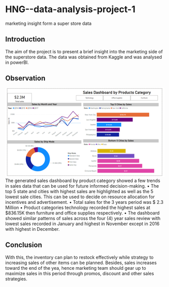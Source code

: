 # HNG--data-analysis-project-1
marketing insight form a super store data
## Introduction
The aim of the project is to present a brief insight into the marketing side of the superstore data. The data was obtained from Kaggle and was analysed in powerBI.
## Observation
![](Scrrr2.png)
The generated sales dashboard by product category showed a few trends in sales data that can be used for future informed decision-making. 
•	The top 5 state and cities with highest sales are highlighted as well as the 5 lowest sale cities. This can be used to decide on resource allocation for incentives and advertisement.
•	Total sales for the 3 years period was $ 2.3 Million
•	Product categories technology recorded the highest sales at $836.15K then furniture and office supplies respectively. 
•	The dashboard showed similar patterns of sales across the four (4) year sales review with lowest sales recorded in January and highest in November except in 2016 with highest in December.
## Conclusion
With this, the inventory can plan to restock effectively while strategy to increasing sales of other items can be planned. Besides, sales increases toward the end of the yea, hence marketing team should gear up to maximize sales in this period through promos, discount and other sales strategies.


